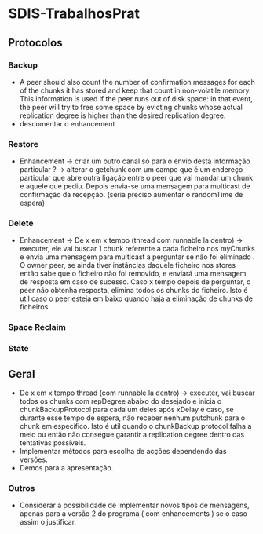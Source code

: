 # SDIS-TrabalhosPrat

## Protocolos

### Backup
* A peer should also count the number of confirmation messages for each of the chunks it has stored and keep that count in non-volatile memory. This information is used if the peer runs out of disk space: in that event, the peer will try to free some space by evicting chunks whose actual replication degree is higher than the desired replication degree.
* descomentar o enhancement

### Restore
* Enhancement -> criar um outro canal só para o envio desta informação particular ? -> alterar o getchunk com um campo que é um endereço particular que abre outra ligação entre o peer que vai mandar um chunk e aquele que pediu. Depois envia-se uma mensagem para multicast de confirmação da recepção. (seria preciso aumentar o randomTime de espera)

### Delete
* Enhancement -> De x em x tempo (thread com runnable la dentro) -> executer, ele vai buscar 1 chunk referente a cada ficheiro nos myChunks e envia uma mensagem para multicast a perguntar se não foi eliminado . O owner peer, se ainda tiver instâncias daquele ficheiro nos stores então sabe que o ficheiro não foi removido, e enviará uma mensagem de resposta em caso de sucesso. Caso x tempo depois de perguntar, o peer não obtenha resposta, elimina todos os chunks do ficheiro. Isto é util caso o peer esteja em baixo quando haja a eliminação de chunks de ficheiros.

### Space Reclaim

### State

## Geral
* De x em x tempo thread (com runnable la dentro) -> executer, vai buscar todos os chunks com repDegree abaixo do desejado e inicia o chunkBackupProtocol para cada um deles após xDelay e caso, se durante esse tempo de espera, não receber nenhum putchunk para o chunk em específico. Isto é util quando o chunkBackup protocol falha a meio ou então não consegue garantir a replication degree dentro das tentativas possíveis.
* Implementar métodos para escolha de acções dependendo das versões.
* Demos para a apresentação.

### Outros
* Considerar a possibilidade de implementar novos tipos de mensagens, apenas para a versão 2 do programa ( com enhancements ) se o caso assim o justificar.
